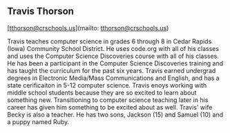 ## Travis Thorson

[tthorson@crschools.us](mailto: tthorson@crschools.us)

Travis teaches computer science in grades 6 through 8 in Cedar Rapids (Iowa) Community School District. He uses code.org with all of his classes and uses the Computer Science Discoveries course with all of his classes. He has been a participant in the Computer Science Discoveries training and has taught the curriculum for the past six years. Travis earned undergrad degrees in Electronic Media/Mass Communications and English, and has a state cerificaiton in 5-12 computer science. Travis enoys working with middle school students because they are so excited to learn about something new. Transitioning to computer science teaching later in his career has given him something to be excited about as well. Travis' wife Becky is also a teacher. He has two sons, Jackson (15) and Samuel (10) and a puppy named Ruby.